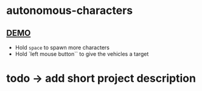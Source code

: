 # autonomous-characters

## [DEMO](https://is.ac.skippy-ai.com/)

- Hold `space` to spawn more characters
- Hold `left mouse button`` to give the vehicles a target

# todo &rarr; add short project description
